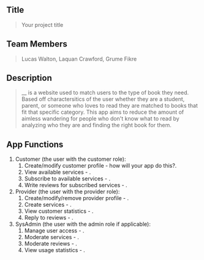 ## Title
> Your project title
## Team Members
> Lucas Walton, Laquan Crawford, Grume Fikre 
## Description 
> __ is a website used to match users to the type of book they need. Based off charactersitics of the user whether they are a student, parent, or someone who loves to read they are matched to books that fit that specific category. This app aims to reduce the amount of aimless wandering for people who don't know what to read by analyzing who they are and finding the right book for them. 
> 
## App Functions
1. Customer (the user with the customer role):
    1. Create/modify customer profile - how will your app do this?.
    2. View available services - .
    3. Subscribe to available services - .
    4. Write reviews for subscribed services - .
2. Provider (the user with the provider role):
    1. Create/modify/remove provider profile - .
    2. Create services - .
    3. View customer statistics -  .
    4. Reply to reviews - .
3. SysAdmin (the user with the admin role if applicable):
    1. Manage user access - .
    2. Moderate services - .
    3. Moderate reviews - .
    4. View usage statistics - .
